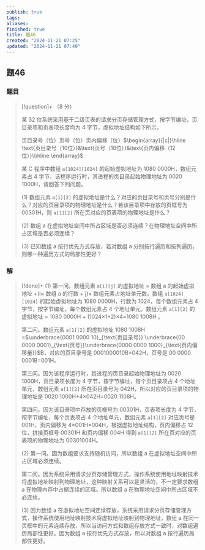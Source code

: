 ```yaml
---
publish: true
tags: 
aliases: 
finished: true
title: 题46
created: "2024-11-21 07:25"
updated: "2024-11-21 07:40"
---
```

## 题46
### 题目
> [!question]+
> （8 分）
> 
> 某 32 位系统采用基于二级页表的请求分页存储管理方式，按字节编址，页目录项和页表项长度均为 4 字节，虚拟地址结构如下所示。
> 
> 页目录号（位）页号（位）页内偏移（位）$\begin{array}{|c|}\hline \text{页目录号（10位）}&\text{页号（10位）}&\text{页内偏移（12位）}\\\hline \end{array}$
> 
> 某 C 程序中数组 `a[1024][1024]` 的起始虚拟地址为 1080 0000H，数组元素占 4 字节，该程序运行时，其进程的页目录起始物理地址为 0020 1000H，请回答下列问题。
> 
> (1) 数组元素 `a[1][2]` 的虚拟地址是什么？对应的页目录号和页号分别是什么？对应的页目录项的物理地址是什么？若该目录项中存放的页框号为 00301H，则 `a[1][2]` 所在页对应的页表项的物理地址是什么？
> 
> (2) 数组 a 在虚拟地址空间中所占区域是否必须连续？在物理地址空间中所占区域是否必须连续？
> 
> (3) 已知数组 a 按行优先方式存放，若对数组 a 分别按行遍历和按列遍历，则哪一种遍历方式的局部性更好？
### 解
> [!done]+
> (1) 第一问。数组元素 `a[i][j]` 的虚拟地址 = 数组 a 的起始虚拟地址 +(i× 数组 a 的行数 + j)× 数组元素占地址单元数。数组 `a[1024][1024]` 的起始虚拟地址为 1080 0000H，行数为 1024，每个数组元素占 4 字节，按字节编址，每个数组元素占 4 个地址单元。数组元素 `a[1][2]` 的虚拟地址 = 1080 0000H + (1024×1+2)×4=1080 1008H 。
> 
> 第二问。数组元素 `a[1][2]` 的虚拟地址 1080 1008H =$\underbrace{0001 0000 10}_{\text{页目录号}} \underbrace{00 0000 0001}_{\text{页号}}\underbrace{0000 0000 1000}_{\text{页内偏移量}}$B，对应的页目录号是 0001000010B=042H，页号是 00 0000 0001B=001H。
> 
> 第三问。因为该程序运行时，其进程的页目录起始物理地址为 0020 1000H，页目录项长度为 4 字节，按字节编址，每个页目录项占 4 个地址单元，数组元素 `a[1][2]` 所在页目录号为 042H，所以对应的页目录项的物理地址是 0020 1000H+4×042H=0020 1108H。
> 
> 第四问。因为该目录项中存放的页框号为 00301H，页表项长度为 4 字节，按字节编址，每个页表项占 4 个地址单元，数组元素 `a[1][2]` 对应页号是 001H，页内偏移为 4×001H=004H，根据虚拟地址结构，页内偏移占 12 位，拼接页框号 00301H 和页内偏移 004H 得到 `a[1][2]` 所在页对应的页表项的物理地址为 00301004H。
> 
> (2) 第一问。因为数组要求支持随机访问，所以数组 a 在虚拟地址空间中所占区域必须连续。
> 
> 第二问。因为系统采用请求分页存储管理方式，操作系统使用地址映射技术将虚拟地址映射到物理地址，这种映射关系可以是灵活的，不一定要求数组 a 在物理内存中占据连续的区域。所以数组 a 在物理地址空间中所占区域不必连续。
> 
> (3) 因为数组 a 在虚拟地址空间连续存放，系统采用请求分页存储管理方式，操作系统使用地址映射技术将虚拟地址映射到物理地址，数组 a 在同一页框中的元素连续存放，所以当访问方式和数组存放方式一致时，对数组遍历局部性更好。因为数组 a 按行优先方式存放，所以对数组 a 按行遍历局部性更好。